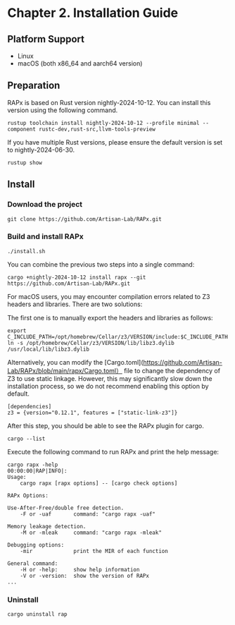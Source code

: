 # Chapter 2. Installation Guide

## Platform Support
* Linux
* macOS (both x86_64 and aarch64 version)

## Preparation
RAPx is based on Rust version nightly-2024-10-12. You can install this version using the following command.
```shell
rustup toolchain install nightly-2024-10-12 --profile minimal --component rustc-dev,rust-src,llvm-tools-preview
```

If you have multiple Rust versions, please ensure the default version is set to nightly-2024-06-30.
```
rustup show
```

## Install
### Download the project
```shell
git clone https://github.com/Artisan-Lab/RAPx.git
```

### Build and install RAPx

```shell
./install.sh
```

You can combine the previous two steps into a single command:

```shell
cargo +nightly-2024-10-12 install rapx --git https://github.com/Artisan-Lab/RAPx.git
```

For macOS users, you may encounter compilation errors related to Z3 headers and libraries. There are two solutions:

The first one is to manually export the headers and libraries as follows:
```
export C_INCLUDE_PATH=/opt/homebrew/Cellar/z3/VERSION/include:$C_INCLUDE_PATH
ln -s /opt/homebrew/Cellar/z3/VERSION/lib/libz3.dylib /usr/local/lib/libz3.dylib
```

Alternatively, you can modify the [Cargo.toml](https://github.com/Artisan-Lab/RAPx/blob/main/rapx/Cargo.toml） file to change the dependency of Z3 to use static linkage. However, this may significantly slow down the installation process, so we do not recommend enabling this option by default.

```
[dependencies]
z3 = {version="0.12.1", features = ["static-link-z3"]}
```

After this step, you should be able to see the RAPx plugin for cargo.
```
cargo --list
```

Execute the following command to run RAPx and print the help message:
```
cargo rapx -help
00:00:00|RAP|INFO|: 
Usage:
    cargo rapx [rapx options] -- [cargo check options]

RAPx Options:

Use-After-Free/double free detection.
    -F or -uaf       command: "cargo rapx -uaf"

Memory leakage detection.
    -M or -mleak     command: "cargo rapx -mleak"

Debugging options:
    -mir             print the MIR of each function

General command: 
    -H or -help:     show help information
    -V or -version:  show the version of RAPx
...
```

### Uninstall
```
cargo uninstall rap
```
